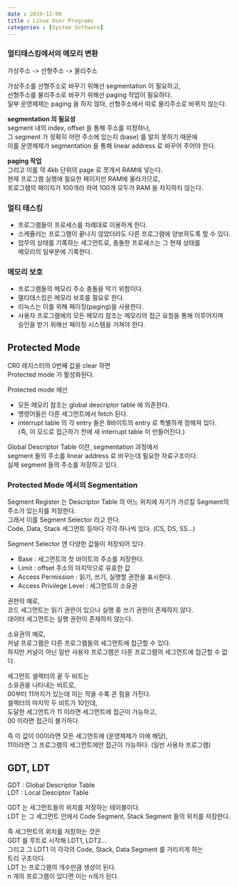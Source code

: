 ```yaml
---
date : 2019-12-09
title : Linux User Programs
categories : [System Software]
---
```


### 멀티태스킹에서의 메모리 변환
가상주소 -> 선형주소 -> 물리주소

가상주소를 선형주소로 바꾸기 위해선 segmentation 이 필요하고,  
선형주소를 물리주소로 바꾸기 위해선 paging 작업이 필요하다.  
일부 운영체제는 paging 을 하지 않아, 선형주소에서 따로 물리주소로 바뀌지 않는다.   

**segmentation 의 필요성**  
segment 내의 index, offset 을 통해 주소를 지정하나,  
그 segment 가 정확히 어떤 주소에 있는지 (base) 를 알지 못하기 때문에  
이를 운영체제가 segmentation 을 통해 linear address 로 바꾸어 주어야 한다.  
  
**paging 작업**  
그리고 이를 약 4kb 단위의 page 로 쪼개서 RAM에 넣는다.  
현재 프로그램 실행에 필요한 페이지만 RAM에 올라가므로,  
프로그램의 페이지가 100개라 하여 100개 모두가 RAM 을 차지하지 않는다.  


### 멀티 태스킹

- 프로그램들이 프로세스를 차례대로 이용하게 한다.  
- 스케쥴러는 프로그램이 끝나지 않았더라도 다른 프로그램에 양보하도록 할 수 있다.  
- 업무의 상태를 기록하는 세그먼트로, 충돌한 프로세스는 그 현재 상태를  
  메모리의 일부분에 기록한다.  


### 메모리 보호

- 프로그램들의 메모리 주소 충돌을 막기 위함이다.  
- 멀티태스킹은 메모리 보호를 필요로 한다.  
- 리눅스는 이를 위해 페이징(paging)을 사용한다.  
- 사용자 프로그램에의 모든 메모리 참조는 메모리의 접근 요청을 통해 이루어지며  
  승인을 받기 위해선 페이징 시스템을 거쳐야 한다.  
  
  
## Protected Mode
CR0 레지스터의 0번째 값을 clear 하면  
Protected mode 가 활성화된다.  

Protected mode 에선  
- 모든 메모리 참조는 global descriptor table 에 의존한다.  
- 명령어들은 다른 세그먼트에서 fetch 된다.  
- interrupt table 의 각 entry 들은 8바이트의 entry 로 특별하게 정해져 있다.  
  (즉, 이 모드로 접근하기 전에 새 interrupt table 이 만들어진다.)
  
Global Descriptor Table 이란, segmentation 과정에서  
segment 들의 주소를 linear address 로 바꾸는데 필요한 자료구조이다.  
실제 segment 들의 주소를 저장하고 있다.  


### Protected Mode 에서의 Segmentation  
Segment Register 는 
Descriptor Table 의 어느 위치에 자기가 가르킬 Segment의 주소가 있는지를 저장한다.  
그래서 이를 Segment Selector 라고 한다.  
Code, Data, Stack 세그먼트 등마다 각각 하나씩 있다. (CS, DS, SS...)  

Segment Selector 엔 다양한 값들이 저장되어 있다.  

- Base : 세그먼트의 첫 바이트의 주소를 저장한다.  
- Limit : offset 주소의 마지막으로 유효한 값  
- Access Permission : 읽기, 쓰기, 실행할 권한을 표시한다.   
- Access Privilege Level : 세그먼트의 소유권  

권한의 예로,  
코드 세그먼트는 읽기 권한이 있으나 실행 중 쓰기 권한이 존재하지 않다.  
데이터 세그먼트는 실행 권한이 존재하지 않는다.  

소유권의 예로,  
커널 프로그램은 다른 프로그램들의 세그먼트에 접근할 수 있다.  
하지만 커널이 아닌 일반 사용자 프로그램은 다른 프로그램의 세그먼트에 접근할 수 없다.  

세그먼트 셀렉터의 끝 두 비트는  
소유권을 나타내는 비트로,  
00부터 11까지가 있는데 이는 작을 수록 큰 힘을 가진다.  
셀렉터의 마지막 두 비트가 10인데,  
도달한 세그먼트가 11 이라면 세그먼트에 접근이 가능하고,  
00 이라면 접근이 불가하다. 

즉 이 값이 00이라면 모든 세그먼트에 (운영체제가 이에 해당),  
11이라면 그 프로그램의 세그먼트에만 접근이 가능하다. (일반 사용자 프로그램)  

## GDT, LDT

GDT : Global Descriptor Table  
LDT : Local Desciptor Table  

GDT 는 세그먼트들의 위치를 저장하는 테이블이다.  
LDT 는 그 세그먼트 안에서 Code Segment, Stack Segment 들의 위치를 저장한다.  

즉 세그먼트의 위치를 저장하는 것은  
GDT 를 루트로 시작해 LDT1, LDT2...  
그리고 그 LDT1 이 각각의 Code, Stack, Data Segment 를 가리키게 하는  
트리 구조이다.  
LDT 는 프로그램의 개수만큼 생성이 된다.  
n 개의 프로그램이 있다면 이는 n개가 된다.  

